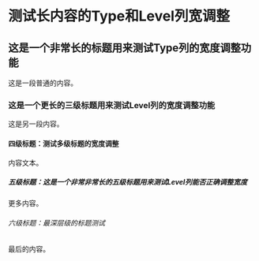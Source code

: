 # 测试长内容的Type和Level列宽调整

## 这是一个非常长的标题用来测试Type列的宽度调整功能

这是一段普通的内容。

### 这是一个更长的三级标题用来测试Level列的宽度调整功能

这是另一段内容。

#### 四级标题：测试多级标题的宽度调整

内容文本。

##### 五级标题：这是一个非常非常长的五级标题用来测试Level列能否正确调整宽度

更多内容。

###### 六级标题：最深层级的标题测试

最后的内容。